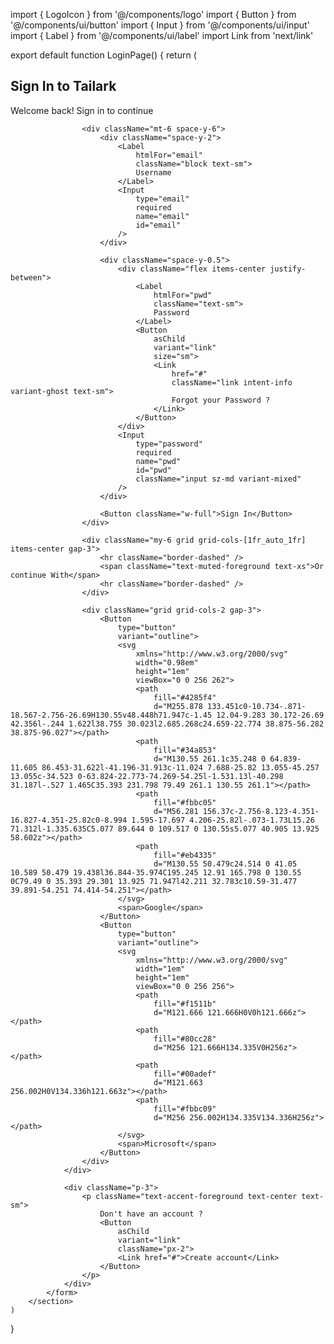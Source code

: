 import { LogoIcon } from '@/components/logo'
import { Button } from '@/components/ui/button'
import { Input } from '@/components/ui/input'
import { Label } from '@/components/ui/label'
import Link from 'next/link'

export default function LoginPage() {
    return (
        <section className="flex min-h-screen bg-zinc-50 px-4 py-16 md:py-32 dark:bg-transparent">
            <form
                action=""
                className="bg-muted m-auto h-fit w-full max-w-sm overflow-hidden rounded-[calc(var(--radius)+.125rem)] border shadow-md shadow-zinc-950/5 dark:[--color-muted:var(--color-zinc-900)]">
                <div className="bg-card -m-px rounded-[calc(var(--radius)+.125rem)] border p-8 pb-6">
                    <div className="text-center">
                        <Link
                            href="/"
                            aria-label="go home"
                            className="mx-auto block w-fit">
                            <LogoIcon />
                        </Link>
                        <h1 className="mb-1 mt-4 text-xl font-semibold">Sign In to Tailark</h1>
                        <p className="text-sm">Welcome back! Sign in to continue</p>
                    </div>

                    <div className="mt-6 space-y-6">
                        <div className="space-y-2">
                            <Label
                                htmlFor="email"
                                className="block text-sm">
                                Username
                            </Label>
                            <Input
                                type="email"
                                required
                                name="email"
                                id="email"
                            />
                        </div>

                        <div className="space-y-0.5">
                            <div className="flex items-center justify-between">
                                <Label
                                    htmlFor="pwd"
                                    className="text-sm">
                                    Password
                                </Label>
                                <Button
                                    asChild
                                    variant="link"
                                    size="sm">
                                    <Link
                                        href="#"
                                        className="link intent-info variant-ghost text-sm">
                                        Forgot your Password ?
                                    </Link>
                                </Button>
                            </div>
                            <Input
                                type="password"
                                required
                                name="pwd"
                                id="pwd"
                                className="input sz-md variant-mixed"
                            />
                        </div>

                        <Button className="w-full">Sign In</Button>
                    </div>

                    <div className="my-6 grid grid-cols-[1fr_auto_1fr] items-center gap-3">
                        <hr className="border-dashed" />
                        <span className="text-muted-foreground text-xs">Or continue With</span>
                        <hr className="border-dashed" />
                    </div>

                    <div className="grid grid-cols-2 gap-3">
                        <Button
                            type="button"
                            variant="outline">
                            <svg
                                xmlns="http://www.w3.org/2000/svg"
                                width="0.98em"
                                height="1em"
                                viewBox="0 0 256 262">
                                <path
                                    fill="#4285f4"
                                    d="M255.878 133.451c0-10.734-.871-18.567-2.756-26.69H130.55v48.448h71.947c-1.45 12.04-9.283 30.172-26.69 42.356l-.244 1.622l38.755 30.023l2.685.268c24.659-22.774 38.875-56.282 38.875-96.027"></path>
                                <path
                                    fill="#34a853"
                                    d="M130.55 261.1c35.248 0 64.839-11.605 86.453-31.622l-41.196-31.913c-11.024 7.688-25.82 13.055-45.257 13.055c-34.523 0-63.824-22.773-74.269-54.25l-1.531.13l-40.298 31.187l-.527 1.465C35.393 231.798 79.49 261.1 130.55 261.1"></path>
                                <path
                                    fill="#fbbc05"
                                    d="M56.281 156.37c-2.756-8.123-4.351-16.827-4.351-25.82c0-8.994 1.595-17.697 4.206-25.82l-.073-1.73L15.26 71.312l-1.335.635C5.077 89.644 0 109.517 0 130.55s5.077 40.905 13.925 58.602z"></path>
                                <path
                                    fill="#eb4335"
                                    d="M130.55 50.479c24.514 0 41.05 10.589 50.479 19.438l36.844-35.974C195.245 12.91 165.798 0 130.55 0C79.49 0 35.393 29.301 13.925 71.947l42.211 32.783c10.59-31.477 39.891-54.251 74.414-54.251"></path>
                            </svg>
                            <span>Google</span>
                        </Button>
                        <Button
                            type="button"
                            variant="outline">
                            <svg
                                xmlns="http://www.w3.org/2000/svg"
                                width="1em"
                                height="1em"
                                viewBox="0 0 256 256">
                                <path
                                    fill="#f1511b"
                                    d="M121.666 121.666H0V0h121.666z"></path>
                                <path
                                    fill="#80cc28"
                                    d="M256 121.666H134.335V0H256z"></path>
                                <path
                                    fill="#00adef"
                                    d="M121.663 256.002H0V134.336h121.663z"></path>
                                <path
                                    fill="#fbbc09"
                                    d="M256 256.002H134.335V134.336H256z"></path>
                            </svg>
                            <span>Microsoft</span>
                        </Button>
                    </div>
                </div>

                <div className="p-3">
                    <p className="text-accent-foreground text-center text-sm">
                        Don't have an account ?
                        <Button
                            asChild
                            variant="link"
                            className="px-2">
                            <Link href="#">Create account</Link>
                        </Button>
                    </p>
                </div>
            </form>
        </section>
    )
}